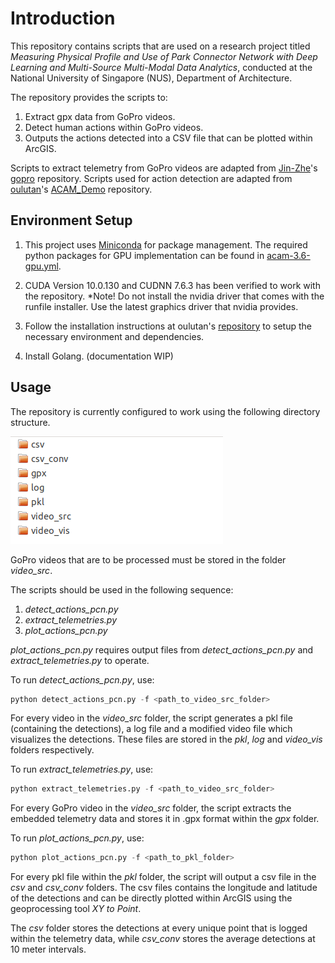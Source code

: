 # Introduction

This repository contains scripts that are used on a research project titled *Measuring Physical Profile and Use of Park Connector Network with Deep Learning
and Multi-Source Multi-Modal Data Analytics*, conducted at the National University of Singapore (NUS), Department of Architecture.

The repository provides the scripts to:
1. Extract gpx data from GoPro videos.
2. Detect human actions within GoPro videos.
3. Outputs the actions detected into a CSV file that can be plotted within ArcGIS. 

Scripts to extract telemetry from GoPro videos are adapted from [Jin-Zhe](https://github.com/jin-zhe)'s [gopro](https://github.com/jin-zhe/gopro) repository. Scripts used for action detection are adapted from [oulutan](https://github.com/oulutan)'s [ACAM_Demo](https://github.com/oulutan/ACAM_Demo) repository.

## Environment Setup

1. This project uses [Miniconda](https://docs.conda.io/en/latest/miniconda.html) for package management. The required python packages for GPU implementation can be found in [acam-3.6-gpu.yml](/_env_setup/acam-3.6-gpu.yml).

2. CUDA Version 10.0.130 and CUDNN 7.6.3 has been verified to work with the repository. *Note! Do not install the nvidia driver that comes with the runfile installer. Use the latest graphics driver that nvidia provides.    

3. Follow the installation instructions at oulutan's [repository](https://github.com/oulutan/ACAM_Demo) to setup the necessary environment and dependencies. 

4. Install Golang. (documentation WIP)

## Usage

The repository is currently configured to work using the following directory structure.

![Required directory structure](/_images/folder_structure.png)

GoPro videos that are to be processed must be stored in the folder *video_src*. 

The scripts should be used in the following sequence:
1. *detect_actions_pcn.py*
2. *extract_telemetries.py*
3. *plot_actions_pcn.py*

*plot_actions_pcn.py* requires output files from *detect_actions_pcn.py* and *extract_telemetries.py* to operate.

To run *detect_actions_pcn.py*, use:

```python
python detect_actions_pcn.py -f <path_to_video_src_folder>
```
For every video in the *video_src* folder, the script generates a pkl file (containing the detections), a log file and a modified video file which visualizes the detections. These files are stored in the *pkl*, *log* and *video_vis* folders respectively. 


To run *extract_telemetries.py*, use:

```python
python extract_telemetries.py -f <path_to_video_src_folder>
```
For every GoPro video in the *video_src* folder, the script extracts the embedded telemetry data and stores it in .gpx format within the *gpx* folder.


To run *plot_actions_pcn.py*, use:

```python
python plot_actions_pcn.py -f <path_to_pkl_folder>
```

For every pkl file within the *pkl* folder, the script will output a csv file in the *csv* and *csv_conv* folders. The csv files contains the longitude and latitude of the detections and can be directly plotted within ArcGIS using the geoprocessing tool *XY to Point*.

The *csv* folder stores the detections at every unique point that is logged within the telemetry data, while *csv_conv* stores the average detections at 10 meter intervals.

